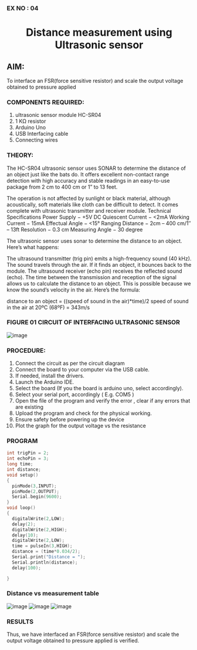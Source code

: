 ### EX NO : 04
# <p align="center"> Distance measurement using Ultrasonic sensor </p>

## AIM: 
To interface an FSR(force sensitive resistor) and scale the output voltage obtained to pressure applied 
 
### COMPONENTS REQUIRED:
1.	ultrasonic sensor module HC-SR04
2.	1 KΩ resistor 
3.	Arduino Uno 
4.	USB Interfacing cable 
5.	Connecting wires 


### THEORY: 
The HC-SR04 ultrasonic sensor uses SONAR to determine the distance of an object just like the bats do. It offers excellent non-contact range detection with high accuracy and stable readings in an easy-to-use package from 2 cm to 400 cm or 1” to 13 feet.

The operation is not affected by sunlight or black material, although acoustically, soft materials like cloth can be difficult to detect. It comes complete with ultrasonic transmitter and receiver module.
Technical Specifications
Power Supply − +5V DC
Quiescent Current − <2mA
Working Current − 15mA
Effectual Angle − <15°
Ranging Distance − 2cm – 400 cm/1″ – 13ft
Resolution − 0.3 cm
Measuring Angle − 30 degree

The ultrasonic sensor uses sonar to determine the distance to an object. Here’s what happens:

The ultrasound transmitter (trig pin) emits a high-frequency sound (40 kHz).
The sound travels through the air. If it finds an object, it bounces back to the module.
The ultrasound receiver (echo pin) receives the reflected sound (echo).
The time between the transmission and reception of the signal allows us to calculate the distance to an object. This is possible because we know the sound’s velocity in the air. Here’s the formula:

distance to an object = ((speed of sound in the air)*time)/2
speed of sound in the air at 20ºC (68ºF) = 343m/s

### FIGURE 01 CIRCUIT OF INTERFACING ULTRASONIC SENSOR 


![image](https://user-images.githubusercontent.com/36288975/166430594-5adb4ca9-5a42-4781-a7e6-7236b3766a85.png)



### PROCEDURE:
1.	Connect the circuit as per the circuit diagram 
2.	Connect the board to your computer via the USB cable.
3.	If needed, install the drivers.
4.	Launch the Arduino IDE.
5.	Select the board (If you the board is arduino uno, select accordingly).
6.	Select your serial port, accordingly ( E.g. COM5 )
7.	Open the file of the program  and verify the error , clear if any errors that are existing 
8.	Upload the program and check for the physical working. 
9.	Ensure safety before powering up the device 
10.	Plot the graph for the output voltage vs the resistance 


### PROGRAM 
```c
int trigPin = 2;
int echoPin = 3;
long time;
int distance;
void setup()
{
  pinMode(3,INPUT);
  pinMode(2,OUTPUT);
  Serial.begin(9600);
}
void loop()
{
  digitalWrite(2,LOW);
  delay(2);
  digitalWrite(2,HIGH);
  delay(10);
  digitalWrite(2,LOW);
  time = pulseIn(3,HIGH);
  distance = (time*0.034/2);
  Serial.print("Distance = ");
  Serial.println(distance);
  delay(100);

}
```

### Distance vs measurement table 


![image](https://user-images.githubusercontent.com/74660507/166242572-92e7cb05-41c6-4057-b6a5-5cdf22a7b5a4.png)
![image](https://user-images.githubusercontent.com/70213227/167768356-d01b6300-f62d-4846-8b4e-1bc3ebefa168.png)
![image](https://user-images.githubusercontent.com/74660507/166242506-a3189856-9c33-4d7c-be65-ec3bce063b49.png)

### RESULTS

Thus, we have interfaced an FSR(force sensitive resistor) and scale the output voltage obtained to pressure applied  is verified.

 
